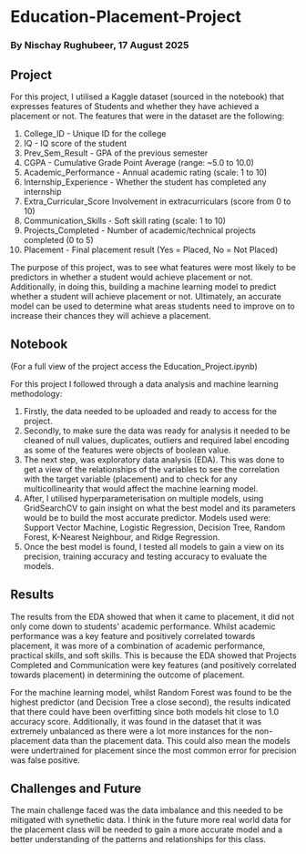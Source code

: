 # Education-Placement-Project
### By Nischay Rughubeer, 17 August 2025

## Project

For this project, I utilised a Kaggle dataset (sourced in the notebook) that expresses features of Students and whether they have achieved a placement or not. The features that were in the dataset are the following:
1.   College_ID - Unique ID for the college
2.   IQ - IQ score of the student
3.   Prev_Sem_Result - GPA of the previous semester
4.   CGPA	- Cumulative Grade Point Average (range: ~5.0 to 10.0)
5.   Academic_Performance	- Annual academic rating (scale: 1 to 10)
6.   Internship_Experience - Whether the student has completed any internship
7.   Extra_Curricular_Score	Involvement in extracurriculars (score from 0 to 10)
8.   Communication_Skills	- Soft skill rating (scale: 1 to 10)
9.   Projects_Completed	- Number of academic/technical projects completed (0 to 5)
10.  Placement - Final placement result (Yes = Placed, No = Not Placed)

The purpose of this project, was to see what features were most likely to be predictors in whether a student would achieve placement or not. Additionally, in doing this, building a machine learning model to predict whether a student will achieve placement or not. Ultimately, an accurate model can be used to determine what areas students need to improve on to increase their chances they will achieve a placement.

## Notebook

(For a full view of the project access the Education_Project.ipynb)

For this project I followed through a data analysis and machine learning methodology:

1. Firstly, the data needed to be uploaded and ready to access for the project.
2. Secondly, to make sure the data was ready for analysis it needed to be cleaned of null values, duplicates, outliers and required label encoding as some of the features were objects of boolean value.
3. The next step, was exploratory data analysis (EDA). This was done to get a view of the relationships of the variables to see the correlation with the target variable (placement) and to check for any multicollinearity that would affect the machine learning model.
4. After, I utilised hyperparameterisation on multiple models, using GridSearchCV to gain insight on what the best model and its parameters would be to build the most accurate predictor. Models used were: Support Vector Machine, Logistic Regression, Decision Tree, Random Forest, K-Nearest Neighbour, and Ridge Regression.
6. Once the best model is found, I tested all models to gain a view on its precision, training accuracy and testing accuracy to evaluate the models.

## Results

The results from the EDA showed that when it came to placement, it did not only come down to students' academic performance. Whilst academic performance was a key feature and positively correlated towards placement, it was more of a combination of academic performance, practical skills, and soft skills. This is because the EDA showed that Projects Completed and Communication were key features (and positively correlated towards placement) in determining the outcome of placement. 

For the machine learning model, whilst Random Forest was found to be the highest predictor (and Decision Tree a close second), the results indicated that there could have been overfitting since both models hit close to 1.0 accuracy score. Additionally, it was found in the dataset that it was extremely unbalanced as there were a lot more instances for the non-placement data than the placement data. This could also mean the models were undertrained for placement since the most common error for precision was false positive.

## Challenges and Future

The main challenge faced was the data imbalance and this needed to be mitigated with synethetic data. I think in the future more real world data for the placement class will be needed to gain a more accurate model and a better understanding of the patterns and relationships for this class.
